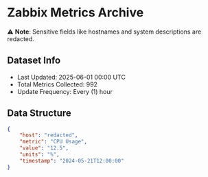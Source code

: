 # Zabbix Metrics Archive

⚠️ **Note**: Sensitive fields like hostnames and system descriptions are redacted.

## Dataset Info
- Last Updated: 2025-06-01 00:00 UTC
- Total Metrics Collected: 992
- Update Frequency: Every (1) hour

## Data Structure
```json
{
    "host": "redacted",
    "metric": "CPU Usage",
    "value": "12.5",
    "units": "%",
    "timestamp": "2024-05-21T12:00:00"
}
```
